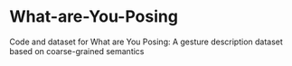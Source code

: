 # What-are-You-Posing
Code and dataset for What are You Posing: A gesture description dataset based on coarse-grained semantics
